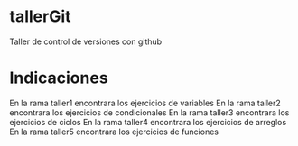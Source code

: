# tallerGit
Taller de control de versiones con github

# Indicaciones
En la rama taller1 encontrara los ejercicios de variables
En la rama taller2 encontrara los ejercicios de condicionales
En la rama taller3 encontrara los ejercicios de ciclos
En la rama taller4 encontrara los ejercicios de arreglos
En la rama taller5 encontrara los ejercicios de funciones

